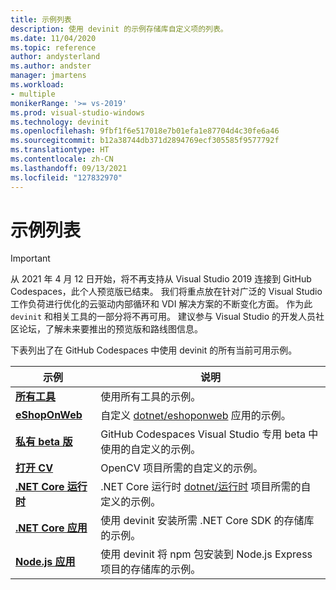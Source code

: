 ```yaml
---
title: 示例列表
description: 使用 devinit 的示例存储库自定义项的列表。
ms.date: 11/04/2020
ms.topic: reference
author: andysterland
ms.author: andster
manager: jmartens
ms.workload:
- multiple
monikerRange: '>= vs-2019'
ms.prod: visual-studio-windows
ms.technology: devinit
ms.openlocfilehash: 9fbf1f6e517018e7b01efa1e87704d4c30fe6a46
ms.sourcegitcommit: b12a38744db371d2894769ecf305585f9577792f
ms.translationtype: HT
ms.contentlocale: zh-CN
ms.lasthandoff: 09/13/2021
ms.locfileid: "127832970"
---
```

# <a name="sample-list"></a>示例列表

> [!IMPORTANT]
> 从 2021 年 4 月 12 日开始，将不再支持从 Visual Studio 2019 连接到 GitHub Codespaces，此个人预览版已结束。 我们将重点放在针对广泛的 Visual Studio 工作负荷进行优化的云驱动内部循环和 VDI 解决方案的不断变化方面。 作为此 `devinit` 和相关工具的一部分将不再可用。 建议参与 Visual Studio 的开发人员社区论坛，了解未来要推出的预览版和路线图信息。

下表列出了在 GitHub Codespaces 中使用 devinit 的所有当前可用示例。

| 示例                                            | 说明                                                                                                                  |
|---------------------------------------------------|------------------------------------------------------------------------------------------------------------------------------|
| [**所有工具**](sample-all-tool.md)               | 使用所有工具的示例。                                                                                              |
| [**eShopOnWeb**](sample-eshoponweb.md)            | 自定义 [dotnet/eshoponweb](https://github.com/dotnet-architecture/eShopOnWeb) 应用的示例。          |
| [**私有 beta 版**](sample-private-preview.md)     | GitHub Codespaces Visual Studio 专用 beta 中使用的自定义的示例。                                      |
| [**打开 CV**](sample-opencv.md)                   | OpenCV 项目所需的自定义的示例。                                                                |
| [**.NET Core 运行时**](sample-dotnet-runtime.md) | .NET Core 运行时 [dotnet/运行时](https://github.com/dotnet/runtime) 项目所需的自定义的示例。 |
| [**.NET Core 应用**](sample-dotnet-core.md)        | 使用 devinit 安装所需 .NET Core SDK 的存储库的示例。                                             |
| [**Node.js 应用**](sample-nodejs.md)               | 使用 devinit 将 npm 包安装到 Node.js Express 项目的存储库的示例。                             |
